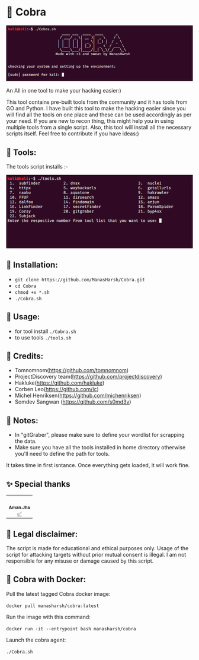 # 🐍 Cobra
![img](./pic_cobra.png)

An All in one tool to make your hacking easier:)

This tool contains pre-built tools from the community and it has tools from GO and Python. I have built this tool to make the hacking easier since you will find all the tools on one place and these can be used accordingly as per your need. If you are new to recon thing, this might help you in using multiple tools from a single script. Also, this tool will install all the necessary scripts itself. Feel free to contribute if you have ideas:)

## 🧰 Tools:

The tools script installs :- 

![img](./pic_tools.png) 

## 💠 Installation:

* `git clone https://github.com/ManasHarsh/Cobra.git`
* `cd Cobra`
* `chmod +x *.sh`
* `./Cobra.sh`

## 📖 Usage:
* for tool install `./Cobra.sh`
* to use tools `./tools.sh`

## 🙏 Credits:
* Tomnomnom(https://github.com/tomnomnom)
* ProjectDiscovery team(https://github.com/projectdiscovery)
* Hakluke(https://github.com/hakluke)
* Corben Leo(https://github.com/lc)
* Michel Henriksen(https://github.com/michenriksen)
* Somdev Sangwan (https://github.com/s0md3v)

## 📑 Notes:
* In "gitGraber", please make sure to define your wordlist for scrapping the data.
* Make sure you have all the tools installed in home directory otherwise you'll need to define the path for tools. 

It takes time in first isntance. Once everything gets loaded, it will work fine.


## ✨ Special thanks 
<table>
  <tr>
<td align="center"><a href="https://github.com/amnjha/"><img src="https://avatars.githubusercontent.com/u/amnjha?v=4" width="100px;" alt=""/><br /><sub><b>Aman Jha</b></sub></a><br /><a href="https://amnjha.github.io" title="Aman Jha">✅</a></td>
     </tr>
</table>


## 🔖 Legal disclaimer:
The script is made for educational and ethical purposes only. Usage of the script for attacking targets without prior mutual consent is illegal. I am not responsible for any misuse or damage caused by this script.


## 🐳 Cobra with Docker:

Pull the latest tagged Cobra docker image:

`docker pull manasharsh/cobra:latest`

Run the image with this command:

`docker run -it --entrypoint bash manasharsh/cobra`

Launch the cobra agent:

`./Cobra.sh`


